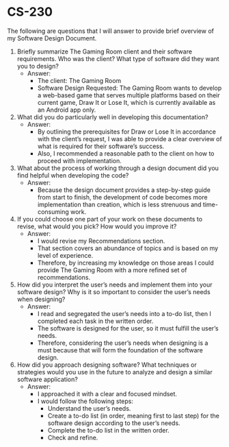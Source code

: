 # CS-230

The following are questions that I will answer to provide brief overview of my Software Design Document.

1.	Briefly summarize The Gaming Room client and their software requirements. Who was the client? What type of software did they want you to design?
    - Answer:    
        - The client: The Gaming Room
        - Software Design Requested: The Gaming Room wants to develop a web-based game that serves multiple platforms based on their current game, Draw It            or Lose It, which is currently available as an Android app only.
2.	What did you do particularly well in developing this documentation?
    - Answer:
        - By outlining the prerequisites for Draw or Lose It in accordance with  the client’s request, I was able to provide a clear overview of what is required for their software’s success.
        - Also, I recommended a reasonable path to the client on how to proceed with implementation.
3.	What about the process of working through a design document did you find helpful when developing the code?
    - Answer:
        - Because the design document provides a step-by-step guide from start to finish, the development of code becomes more implementation than                    creation, which is less strenuous and time-consuming work.
4.	If you could choose one part of your work on these documents to revise, what would you pick? How would you improve it?
    - Answer:
        - I would revise my Recommendations section.
        - That section covers an abundance of topics and is based on my level of experience. 
        - Therefore, by increasing my knowledge on those areas I could provide The Gaming Room with a more refined set of recommendations.
5.	How did you interpret the user’s needs and implement them into your software design? Why is it so important to consider the user’s needs when designing?
    - Answer:
        - I read and segregated the user’s needs into a to-do list, then I completed each task in the written order.
        - The software is designed for the user, so it must fulfill the user’s needs. 
        - Therefore, considering the user’s needs when designing is a must because that will form the foundation of the software design.
6.	How did you approach designing software? What techniques or strategies would you use in the future to analyze and design a similar software application?
    - Answer: 
        - I approached it with a clear and focused mindset.
        - I would follow the following steps:
            - Understand the user’s needs.
            - Create a to-do list (in order, meaning first to last step) for the software design according to the user’s needs.
            - Complete the to-do list in the written order.
            - Check and refine.

